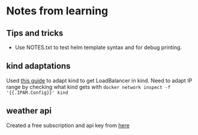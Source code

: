 # Notes from learning

## Tips and tricks
- Use NOTES.txt to test helm template syntax and for debug printing.

## kind adaptations

Used [this guide][kindLoadBalancerDef] to adapt kind to get LoadBalancer in kind. Need to adapt IP range by checking what kind gets with `docker network inspect -f '{{.IPAM.Config}}' kind`

## weather api

Created a free subscription and api key from [here][weatherApiDef]

[weatherApiDef]: https://rapidapi.com/weatherapi/api/weatherapi-com
[kindLoadBalancerDef]: https://kind.sigs.k8s.io/docs/user/loadbalancer/
